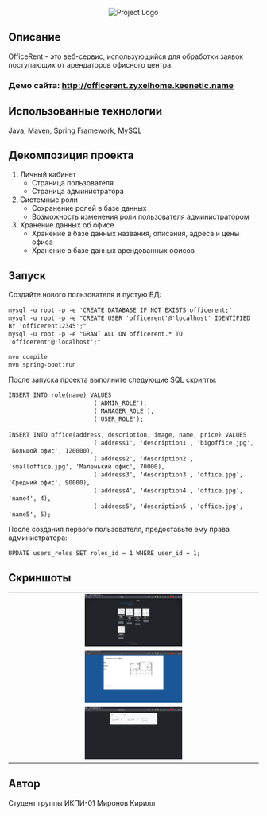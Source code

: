 <p align="center">
      <img src="https://www.logomaker.com/api/main/images/1j+ojFVDOMkX9Wytexe43D6kh...SGpBFNkB3OwXs1M3EMoAJtlicujvpv8PU6" alt="Project Logo" width="30%">
</p>

## Описание
OfficeRent - это веб-сервис, использующийся для обработки заявок поступающих от арендаторов офисного центра.

### Демо сайта: http://officerent.zyxelhome.keenetic.name
## Использованные технологии
Java, Maven, Spring Framework, MySQL

## Декомпозиция проекта
1. Личный кабинет
   * Страница пользователя
   * Страница администратора
2. Системные роли
   * Сохранение ролей в базе данных
   * Возможность изменения роли пользователя администратором
3. Хранение данных об офисе
   * Хранение в базе данных названия, описания, адреса и цены офиса
   * Хранение в базе данных арендованных офисов

## Запуск
Создайте нового пользователя и пустую БД:
```mysql
mysql -u root -p -e 'CREATE DATABASE IF NOT EXISTS officerent;'
mysql -u root -p -e "CREATE USER 'officerent'@'localhost' IDENTIFIED BY 'officerent12345';"
mysql -u root -p -e "GRANT ALL ON officerent.* TO 'officerent'@'localhost';"
```
```
mvn compile
mvn spring-boot:run
```
После запуска проекта выполните следующие SQL скрипты:
```mysql
INSERT INTO role(name) VALUES
                        ('ADMIN_ROLE'),
                        ('MANAGER_ROLE'),
                        ('USER_ROLE');
                        
INSERT INTO office(address, description, image, name, price) VALUES
                        ('address1', 'description1', 'bigoffice.jpg', 'Большой офис', 120000),
                        ('address2', 'description2', 'smalloffice.jpg', 'Маленький офис', 70000),
                        ('address3', 'description3', 'office.jpg', 'Средний офис', 90000),
                        ('address4', 'description4', 'office.jpg', 'name4', 4),
                        ('address5', 'description5', 'office.jpg', 'name5', 5);
```
После создания первого пользователя, предоставьте ему права администратора:
```mysql
UPDATE users_roles SET roles_id = 1 WHERE user_id = 1;
```

## Скриншоты

<table>
    <tr>
        <td>
              <div align="center"><img src="https://github.com/mirokiro5/OfficeRent/blob/main/images/main_page.jpg" width="40%"></div>
        </td>
          </tr>
      <tr>
        <td>
            <div align="center"><img src="https://github.com/mirokiro5/OfficeRent/blob/main/images/details_page.jpg" width="40%"></div>
        </td>
      </tr>
      <tr>
          <td>
            <div align="center"><img src="https://github.com/mirokiro5/OfficeRent/blob/main/images/rent_page.jpg" width="40%"></div>
        </td>
    </tr>
</table>


## Автор
Студент группы ИКПИ-01 Миронов Кирилл
